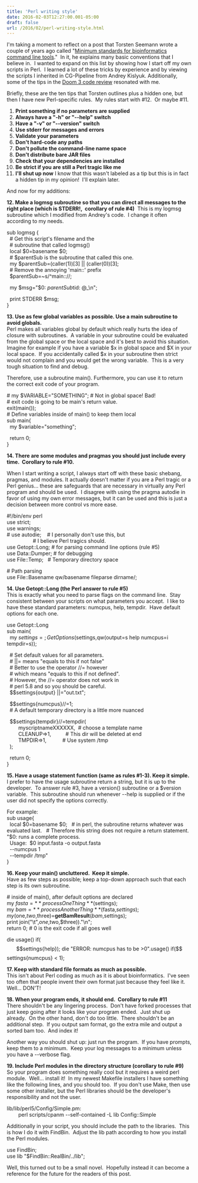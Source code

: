 ```yaml
---
title: 'Perl writing style'
date: 2016-02-03T12:27:00.001-05:00
draft: false
url: /2016/02/perl-writing-style.html
---
```


I'm taking a moment to reflect on a post that Torsten Seemann wrote a couple of years ago called "[Minimum standards for bioinformatics command line tools](http://thegenomefactory.blogspot.com/2013/08/minimum-standards-for-bioinformatics.html)."  In it, he explains many basic conventions that I believe in.  I wanted to expand on this list by showing how I start off my own scripts in Perl.  I learned a lot of these tricks by experience and by viewing the scripts I inherited in CG-Pipeline from Andrey Kislyuk. Additionally, some of the tips in the [Doom 3 code review](http://kotaku.com/5975610/the-exceptional-beauty-of-doom-3s-source-code) resonated with me.  
  
Briefly, these are the ten tips that Torsten outlines plus a hidden one, but then I have new Perl-specific rules.  My rules start with #12.  Or maybe #11.  
  

1.  **Print something if no parameters are supplied**
2.  **Always have a "-h" or "--help" switch**
3.  **Have a "-v" or "--version" switch**
4.  **Use stderr for messages and errors**
5.  **Validate your parameters**
6.  **Don't hard-code any paths**
7.  **Don't pollute the command-line name space**
8.  **Don't distribute bare JAR files**
9.  **Check that your dependencies are installed**
10.  **Be strict if you are still a Perl tragic like me**
11.  **I'll shut up now** I know that this wasn't labeled as a tip but this is in fact a hidden tip in my opinion!  I'll explain later.

And now for my additions:  
  
**12\. Make a logmsg subroutine so that you can direct all messages to the right place (which is STDERR!,  corollary of rule #4)**  This is my logmsg subroutine which I modified from Andrey's code.  I change it often according to my needs.  
  
sub logmsg {  
  # Get this script's filename and the   
  # subroutine that called logmsg()  
  local $0=basename $0;  
  # $parentSub is the subroutine that called this one.  
  my $parentSub=(caller(1))\[3\] || (caller(0))\[3\];  
  # Remove the annoying 'main::' prefix  
  $parentSub=~s/^main:://;  
  
  my $msg="$0: $parentSub$tid: @\_\\n";  
  
  print STDERR $msg;  
}  
  
**13\. Use as few global variables as possible. Use a main subroutine to avoid globals.**  
Perl makes all variables global by default which really hurts the idea of closure with subroutines.  A variable in your subroutine could be evaluated from the global space or the local space and it's best to avoid this situation.  Imagine for example if you have a variable $x in global space  and $X in your local space.  If you accidentally called $x in your subroutine then strict would not complain and you would get the wrong variable.  This is a very tough situation to find and debug.  
  
Therefore, use a subroutine main(). Furthermore, you can use it to return the correct exit code of your program.  
  
\# my $VARIABLE="SOMETHING"; # Not in global space! Bad!   
\# exit code is going to be main's return value.  
exit(main());  
\# Define variables inside of main() to keep them local  
sub main{  
  my $variable="something";  
  
  return 0;  
}  
  
  
**14\. There are some modules and pragmas you should just include every time.  Corollary to rule #10.**  
  
When I start writing a script, I always start off with these basic shebang, pragmas, and modules. It actually doesn't matter if you are a Perl tragic or a Perl genius... these are safeguards that are necessary in virtually any Perl program and should be used.  I disagree with using the pragma autodie in favor of using my own error messages, but it can be used and this is just a decision between more control vs more ease.  
  
#!/bin/env perl  
use strict;  
use warnings;  
\# use autodie;    # I personally don't use this, but   
                  # I believe Perl tragics should.  
use Getopt::Long; # for parsing command line options (rule #5)  
use Data::Dumper; # for debugging  
use File::Temp;   # Temporary directory space  
  
\# Path parsing  
use File::Basename qw/basename fileparse dirname/;   
  
**14\. Use Getopt::Long (the Perl answer to rule #5)**  
This is exactly what you need to parse flags on the command line.  Stay consistent between your scripts on what parameters you accept.  I like to have these standard parameters: numcpus, help, tempdir.  Have default options for each one.  
  
use Getopt::Long  
sub main{  
  my $settings={};  
 GetOptions($settings,qw(output=s help numcpus=i tempdir=s));   
  
  
  # Set default values for all parameters.  
  # ||= means "equals to this if not false"  
  # Better to use the operator //= however  
  # which means "equals to this if not defined".  
  # However, the //= operator does not work in   
  # perl 5.8 and so you should be careful.  
  $$settings{output} ||="out.txt";  
  
  $$settings{numcpus}//=1;  
  # A default temporary directory is a little more nuanced  
  
  $$settings{tempdir}//=tempdir(  
        myscriptnameXXXXXX,  # choose a template name  
        CLEANUP=>1,          # This dir will be deleted at end  
        TMPDIR=>1,           # Use system /tmp  
  );  
  
  return 0;  
}   
  
**15\. Have a usage statement function (same as rules #1-3). Keep it simple.**  
I prefer to have the usage subroutine return a string, but it is up to the developer.  To answer rule #3, have a version() subroutine or a $version variable.  This subroutine should run whenever --help is supplied or if the user did not specify the options correctly.  
  
For example:  
sub usage{  
  local $0=basename $0;  
  # in perl, the subroutine returns whatever was evaluated last.  
  # Therefore this string does not require a return statement.  
  "$0: runs a complete process.  
  Usage:  $0 input.fasta -o output.fasta  
  --numcpus 1  
  --tempdir /tmp"  
}  
  
**16\. Keep your main() uncluttered.  Keep it simple.**  
Have as few steps as possible; keep a top-down approach such that each step is its own subroutine.  
  
\# inside of main(), after default options are declared  
my $fasta=**processOneThing**($settings);  
my $bam=**processAnotherThing**($fasta,$settings);  
my ($one,$two,$three)=**getBamResult**($bam,$settings);  
print join("\\t",$one,$two,$three))."\\n";  
return 0; # 0 is the exit code if all goes well  
  
die usage() if($$settings{help});  
die "ERROR: numcpus has to be >0".usage() if($$settings{numcpus} < 1);  
  
**17\. Keep with standard file formats as much as possible.**  
This isn't about Perl coding as much as it is about bioinformatics.  I've seen too often that people invent their own format just because they feel like it.  Well... DON'T!  
  
**18\. When your program ends, it should end.  Corollary to rule #11**  
There shouldn't be any lingering process.  Don't have forked processes that just keep going after it looks like your program ended.  Just shut up already.  On the other hand, don't do too little.  There shouldn't be an additional step.  If you output sam format, go the extra mile and output a sorted bam too.  And index it!  
  
Another way you should shut up: just run the program.  If you have prompts, keep them to a minimum.  Keep your log messages to a minimum unless you have a --verbose flag.  
  
**19\. Include Perl modules in the directory structure (corollary to rule #9)**  
So your program does something really cool but it requires a weird perl module.  Well... install it!  In my newest Makefile installers I have something like the following lines, and you should too.  If you don't use Make, then use some other installer, but the Perl libraries should be the developer's responsibility and not the user.  
  
lib/lib/perl5/Config/Simple.pm:  
        perl scripts/cpanm --self-contained -L lib Config::Simple  
  
Additionally in your script, you should include the path to the libraries.  This is how I do it with FindBin.  Adjust the lib path according to how you install the Perl modules.  
  
use FindBin;  
use lib "$FindBin::RealBin/../lib";  
  
Well, this turned out to be a small novel.  Hopefully instead it can become a reference for the future for the readers of this post.